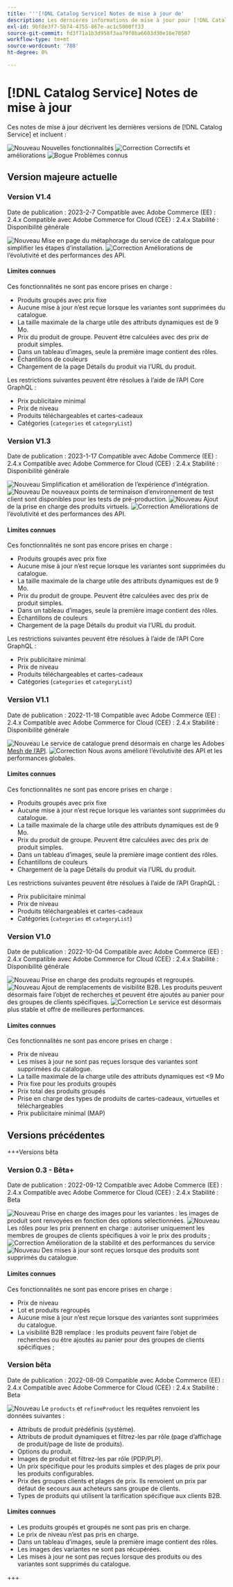 ```yaml
---
title: '''[!DNL Catalog Service] Notes de mise à jour de'
description: Les dernières informations de mise à jour pour [!DNL Catalog Service] pour Adobe Commerce.
exl-id: 9bf8e3f7-5b74-4755-867e-ac1c5000ff33
source-git-commit: fd3f71a1b3d958f3aa79f0ba6603d30e16e70507
workflow-type: tm+mt
source-wordcount: '788'
ht-degree: 0%

---
```


# [!DNL Catalog Service] Notes de mise à jour

Ces notes de mise à jour décrivent les dernières versions de [!DNL Catalog Service] et incluent :

![Nouveau](../assets/new.svg) Nouvelles fonctionnalités
![Correction](../assets/fix.svg) Correctifs et améliorations
![Bogue](../assets/bug.svg) Problèmes connus

## Version majeure actuelle

### Version V1.4

Date de publication : 2023-2-7 Compatible avec Adobe Commerce (EE) : 2.4.x Compatible avec Adobe Commerce for Cloud (CEE) : 2.4.x Stabilité : Disponibilité générale

![Nouveau](../assets/new.svg) Mise en page du métaphorage du service de catalogue pour simplifier les étapes d’installation.
![Correction](../assets/fix.svg) Améliorations de l’évolutivité et des performances des API.

#### Limites connues

Ces fonctionnalités ne sont pas encore prises en charge :

* Produits groupés avec prix fixe
* Aucune mise à jour n’est reçue lorsque les variantes sont supprimées du catalogue.
* La taille maximale de la charge utile des attributs dynamiques est de 9 Mo.
* Prix du produit de groupe. Peuvent être calculées avec des prix de produit simples.
* Dans un tableau d’images, seule la première image contient des rôles.
* Échantillons de couleurs
* Chargement de la page Détails du produit via l’URL du produit.

Les restrictions suivantes peuvent être résolues à l’aide de l’API Core GraphQL :

* Prix publicitaire minimal
* Prix de niveau
* Produits téléchargeables et cartes-cadeaux
* Catégories (`categories` et `categoryList`)

### Version V1.3

Date de publication : 2023-1-17 Compatible avec Adobe Commerce (EE) : 2.4.x Compatible avec Adobe Commerce for Cloud (CEE) : 2.4.x Stabilité : Disponibilité générale

![Nouveau](../assets/new.svg) Simplification et amélioration de l’expérience d’intégration.
![Nouveau](../assets/new.svg) De nouveaux points de terminaison d’environnement de test client sont disponibles pour les tests de pré-production.
![Nouveau](../assets/new.svg) Ajout de la prise en charge des produits virtuels.
![Correction](../assets/fix.svg) Améliorations de l’évolutivité et des performances des API.

#### Limites connues

Ces fonctionnalités ne sont pas encore prises en charge :

* Produits groupés avec prix fixe
* Aucune mise à jour n’est reçue lorsque les variantes sont supprimées du catalogue.
* La taille maximale de la charge utile des attributs dynamiques est de 9 Mo.
* Prix du produit de groupe. Peuvent être calculées avec des prix de produit simples.
* Dans un tableau d’images, seule la première image contient des rôles.
* Échantillons de couleurs
* Chargement de la page Détails du produit via l’URL du produit.

Les restrictions suivantes peuvent être résolues à l’aide de l’API Core GraphQL :

* Prix publicitaire minimal
* Prix de niveau
* Produits téléchargeables et cartes-cadeaux
* Catégories (`categories` et `categoryList`)

### Version V1.1

Date de publication : 2022-11-18 Compatible avec Adobe Commerce (EE) : 2.4.x Compatible avec Adobe Commerce for Cloud (CEE) : 2.4.x Stabilité : Disponibilité générale

![Nouveau](../assets/new.svg) Le service de catalogue prend désormais en charge les Adobes [Mesh de l’API](https://developer.adobe.com/graphql-mesh-gateway/).
![Correction](../assets/fix.svg) Nous avons amélioré l’évolutivité des API et les performances globales.

#### Limites connues

Ces fonctionnalités ne sont pas encore prises en charge :

* Produits groupés avec prix fixe
* Aucune mise à jour n’est reçue lorsque les variantes sont supprimées du catalogue.
* La taille maximale de la charge utile des attributs dynamiques est de 9 Mo.
* Prix du produit de groupe. Peuvent être calculées avec des prix de produit simples.
* Dans un tableau d’images, seule la première image contient des rôles.
* Échantillons de couleurs
* Chargement de la page Détails du produit via l’URL du produit.

Les restrictions suivantes peuvent être résolues à l’aide de l’API GraphQL :

* Prix publicitaire minimal
* Prix de niveau
* Produits téléchargeables et cartes-cadeaux
* Catégories (`categories` et `categoryList`)

### Version V1.0

Date de publication : 2022-10-04 Compatible avec Adobe Commerce (EE) : 2.4.x Compatible avec Adobe Commerce for Cloud (CEE) : 2.4.x Stabilité : Disponibilité générale

![Nouveau](../assets/new.svg) Prise en charge des produits regroupés et regroupés.
![Nouveau](../assets/new.svg) Ajout de remplacements de visibilité B2B. Les produits peuvent désormais faire l’objet de recherches et peuvent être ajoutés au panier pour des groupes de clients spécifiques.
![Correction](../assets/fix.svg) Le service est désormais plus stable et offre de meilleures performances.

#### Limites connues

Ces fonctionnalités ne sont pas encore prises en charge :

* Prix de niveau
* Les mises à jour ne sont pas reçues lorsque des variantes sont supprimées du catalogue.
* La taille maximale de la charge utile des attributs dynamiques est &lt;9 Mo
* Prix fixe pour les produits groupés
* Prix total des produits groupés
* Prise en charge des types de produits de cartes-cadeaux, virtuelles et téléchargeables
* Prix publicitaire minimal (MAP)

## Versions précédentes

+++Versions bêta

### Version 0.3 - Bêta+

Date de publication : 2022-09-12 Compatible avec Adobe Commerce (EE) : 2.4.x Compatible avec Adobe Commerce for Cloud (CEE) : 2.4.x Stabilité : Beta

![Nouveau](../assets/new.svg) Prise en charge des images pour les variantes : les images de produit sont renvoyées en fonction des options sélectionnées.
![Nouveau](../assets/new.svg) Les rôles pour les prix prennent en charge : autoriser uniquement les membres de groupes de clients spécifiques à voir le prix des produits ;
![Correction](../assets/fix.svg) Amélioration de la stabilité et des performances du service
![Nouveau](../assets/new.svg) Des mises à jour sont reçues lorsque des produits sont supprimés du catalogue.

#### Limites connues

Ces fonctionnalités ne sont pas encore prises en charge :

* Prix de niveau
* Lot et produits regroupés
* Aucune mise à jour n’est reçue lorsque des variantes sont supprimées du catalogue.
* La visibilité B2B remplace : les produits peuvent faire l’objet de recherches ou être ajoutés au panier pour des groupes de clients spécifiques ;

### Version bêta

Date de publication : 2022-08-09 Compatible avec Adobe Commerce (EE) : 2.4.x Compatible avec Adobe Commerce for Cloud (CEE) : 2.4.x Stabilité : Beta

![Nouveau](../assets/new.svg) Le `products` et `refineProduct` les requêtes renvoient les données suivantes :

* Attributs de produit prédéfinis (système).
* Attributs de produit dynamiques et filtrez-les par rôle (page d’affichage de produit/page de liste de produits).
* Options du produit.
* Images de produit et filtrez-les par rôle (PDP/PLP).
* Un prix spécifique pour les produits simples et des plages de prix pour les produits configurables.
* Prix des groupes clients et plages de prix. Ils renvoient un prix par défaut de secours aux acheteurs sans groupe de clients.
* Types de produits qui utilisent la tarification spécifique aux clients B2B.

#### Limites connues

* Les produits groupés et groupés ne sont pas pris en charge.
* Le prix de niveau n’est pas pris en charge.
* Dans un tableau d’images, seule la première image contient des rôles.
* Les images des variantes ne sont pas récupérées.
* Les mises à jour ne sont pas reçues lorsque des produits ou des variantes sont supprimés du catalogue.

+++